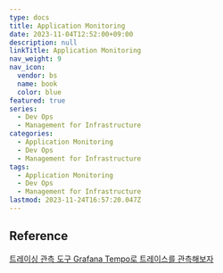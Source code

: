 ```yaml
---
type: docs
title: Application Monitoring
date: 2023-11-04T12:52:00+09:00
description: null
linkTitle: Application Monitoring
nav_weight: 9
nav_icon:
  vendor: bs
  name: book
  color: blue
featured: true
series:
  - Dev Ops
  - Management for Infrastructure
categories:
  - Application Monitoring
  - Dev Ops
  - Management for Infrastructure
tags:
  - Application Monitoring
  - Dev Ops
  - Management for Infrastructure
lastmod: 2023-11-24T16:57:20.047Z
---
```


## Reference

[트레이싱 관측 도구 Grafana Tempo로 트레이스를 관측해보자](https://nangman14.tistory.com/69)
